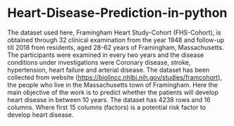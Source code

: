 # Heart-Disease-Prediction-in-python
The dataset used here, Framingham Heart Study-Cohort (FHS-Cohort), is obtained through 32 clinical examination from the year 1948 and follow-up till 2018 from residents, aged 28-62 years of Framingham, Massachusetts. The participants were examined in every two years and the disease conditions under investigations were Coronary disease, stroke, hypertension, heart failure and arterial disease. The dataset has been collected from website (https://biolincc.nhlbi.nih.gov/studies/framcohort), the people who live in the Massachusetts town of Framingham. Here the main objective of the work is to predict whether the patients will develop heart disease in between 10 years. The dataset has 4238 rows and 16 columns. Where first 15 columns (factors) is a potential risk factor to develop heart disease.
